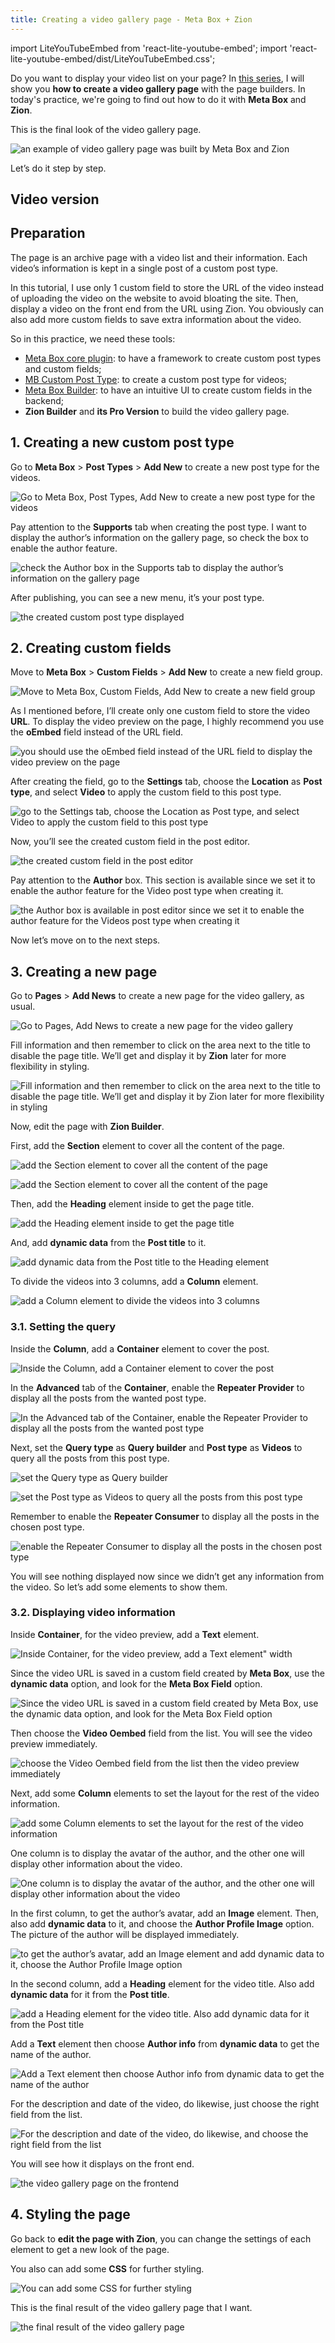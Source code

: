 ```yaml
---
title: Creating a video gallery page - Meta Box + Zion
---
```

import LiteYouTubeEmbed from 'react-lite-youtube-embed';
import 'react-lite-youtube-embed/dist/LiteYouTubeEmbed.css';

Do you want to display your video list on your page? In [this series](https://metabox.io/series/video-gallery/), I will show you **how to create a video gallery page** with the page builders. In today's practice, we're going to find out how to do it with **Meta Box** and **Zion**.

This is the final look of the video gallery page.

![an example of video gallery page was built by Meta Box and Zion](https://i.imgur.com/f8qJXIx.png) 

Let’s do it step by step.

## Video version

<LiteYouTubeEmbed id='SbQA8vWrVI4' />

## Preparation

The page is an archive page with a video list and their information. Each video’s information is kept in a single post of a custom post type.

In this tutorial, I use only 1 custom field to store the URL of the video instead of uploading the video on the website to avoid bloating the site. Then, display a video on the front end from the URL using Zion. You obviously can also add more custom fields to save extra information about the video.

So in this practice, we need these tools:

* [Meta Box core plugin](https://wordpress.org/plugins/meta-box/): to have a framework to create custom post types and custom fields;
* [MB Custom Post Type](https://wordpress.org/plugins/mb-custom-post-type/): to create a custom post type for videos;
* [Meta Box Builder](https://metabox.io/plugins/meta-box-builder/): to have an intuitive UI to create custom fields in the backend;
* **Zion Builder** and **its Pro Version** to build the video gallery page.

## 1. Creating a new custom post type

Go to **Meta Box** > **Post Types** > **Add New** to create a new post type for the videos.

![Go to Meta Box, Post Types, Add New to create a new post type for the videos](https://imgur.com/z47w9mX.png)

Pay attention to the **Supports** tab when creating the post type. I want to display the author’s information on the gallery page, so check the box to enable the author feature.

![check the Author box in the Supports tab to display the author’s information on the gallery page](https://i.imgur.com/2RKLTlK.png)

After publishing, you can see a new menu, it’s your post type.

![the created custom post type displayed](https://i.imgur.com/8HIQZsB.png)

## 2. Creating custom fields

Move to **Meta Box** > **Custom Fields** > **Add New** to create a new field group.

![Move to Meta Box, Custom Fields, Add New to create a new field group](https://imgur.com/kSHAtGX.png)

As I mentioned before, I’ll create only one custom field to store the video **URL**. To display the video preview on the page, I highly recommend you use the **oEmbed** field instead of the URL field.

![you should use the oEmbed field instead of the URL field to display the video preview on the page](https://i.imgur.com/DSDjlkk.png)

After creating the field, go to the **Settings** tab, choose the **Location** as **Post type**, and select **Video** to apply the custom field to this post type.

![go to the Settings tab, choose the Location as Post type, and select Video to apply the custom field to this post type](https://imgur.com/1Dr7ppQ.png)

Now, you’ll see the created custom field in the post editor.

![the created custom field in the post editor](https://i.imgur.com/PDbuToj.png)

Pay attention to the **Author** box. This section is available since we set it to enable the author feature for the Video post type when creating it.

![the Author box is available in post editor since we set it to enable the author feature for the Videos post type when creating it](https://imgur.com/etpWD6n.png)

Now let’s move on to the next steps.

## 3. Creating a new page

Go to **Pages** > **Add News** to create a new page for the video gallery, as usual.

![Go to Pages, Add News to create a new page for the video gallery](https://i.imgur.com/t1cb2mB.png)

Fill information and then remember to click on the area next to the title to disable the page title. We’ll get and display it by **Zion** later for more flexibility in styling.

![Fill information and then remember to click on the area next to the title to disable the page title. We’ll get and display it by Zion later for more flexibility in styling](https://i.imgur.com/DjMIAW0.png)

Now, edit the page with **Zion Builder**.

First, add the **Section** element to cover all the content of the page.

![add the Section element to cover all the content of the page](https://i.imgur.com/cQiDUrg.png)

![add the Section element to cover all the content of the page](https://i.imgur.com/hPnO5NY.png)

Then, add the **Heading** element inside to get the page title.

![add the Heading element inside to get the page title](https://i.imgur.com/uRDSyn6.png)

And, add **dynamic data** from the **Post title** to it.

![add dynamic data from the Post title to the Heading element](https://i.imgur.com/Wt9tzKR.png)

To divide the videos into 3 columns, add a **Column** element.

![add a Column element to divide the videos into 3 columns](https://i.imgur.com/p5XE5aP.png)

### 3.1. Setting the query

Inside the **Column**, add a **Container** element to cover the post.

![Inside the Column, add a Container element to cover the post](https://i.imgur.com/Pt3gNl4.png)

In the **Advanced** tab of the **Container**, enable the **Repeater Provider** to display all the posts from the wanted post type.

![In the Advanced tab of the Container, enable the Repeater Provider to display all the posts from the wanted post type](https://i.imgur.com/pV9SsOC.png)

Next, set the **Query type** as **Query builder** and **Post type** as **Videos** to query all the posts from this post type.

![set the Query type as Query builder](https://i.imgur.com/i0imGo6.png)

![set the Post type as Videos to query all the posts from this post type](https://i.imgur.com/sxB0Den.png)

Remember to enable the **Repeater Consumer** to display all the posts in the chosen post type.

![enable the Repeater Consumer to display all the posts in the chosen post type](https://i.imgur.com/YhFZMqz.png)

You will see nothing displayed now since we didn’t get any information from the video. So let’s add some elements to show them.

### 3.2. Displaying video information

Inside **Container**, for the video preview, add a **Text** element.

![Inside Container, for the video preview, add a Text element" width](https://i.imgur.com/uy2ssBZ.png)

Since the video URL is saved in a custom field created by **Meta Box**, use the **dynamic data** option, and look for the **Meta Box Field** option.

![Since the video URL is saved in a custom field created by Meta Box, use the dynamic data option, and look for the Meta Box Field option](https://i.imgur.com/Z43qaUr.png)

Then choose the **Video Oembed** field from the list. You will see the video preview immediately.

![choose the Video Oembed field from the list then the video preview immediately](https://i.imgur.com/SWcZWIz.png)

Next, add some **Column** elements to set the layout for the rest of the video information.

![add some Column elements to set the layout for the rest of the video information](https://i.imgur.com/N22a0bJ.png)

One column is to display the avatar of the author, and the other one will display other information about the video.

![One column is to display the avatar of the author, and the other one will display other information about the video](https://i.imgur.com/xdZA4WV.png)

In the first column, to get the author’s avatar, add an **Image** element. Then, also add **dynamic data** to it, and choose the **Author Profile Image** option. The picture of the author will be displayed immediately.

![to get the author’s avatar, add an Image element and add dynamic data to it, choose the Author Profile Image option](https://i.imgur.com/6XWwOcj.gif)

In the second column, add a **Heading** element for the video title. Also add **dynamic data** for it from the **Post title**.

![add a Heading element for the video title. Also add dynamic data for it from the Post title](https://i.imgur.com/xMYA43C.gif)

Add a **Text** element then choose **Author info** from **dynamic data** to get the name of the author.

![Add a Text element then choose Author info from dynamic data to get the name of the author](https://i.imgur.com/bj5L1iI.gif)

For the description and date of the video, do likewise, just choose the right field from the list.

![For the description and date of the video, do likewise, and choose the right field from the list](https://i.imgur.com/e81rZBD.gif)

You will see how it displays on the front end.

![the video gallery page on the frontend](https://i.imgur.com/f4MXooz.gif)

## 4. Styling the page

Go back to **edit the page with Zion**, you can change the settings of each element to get a new look of the page.

You also can add some **CSS** for further styling.

![You can add some CSS for further styling](https://i.imgur.com/D9xD1oY.png)

This is the final result of the video gallery page that I want.

![the final result of the video gallery page](https://i.imgur.com/f8qJXIx.png)
